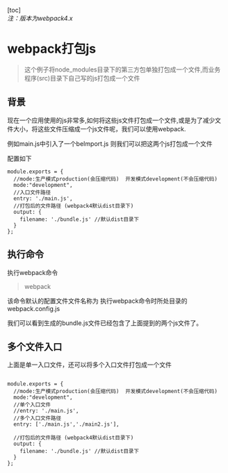 [toc]  
*注：版本为webpack4.x*  
# webpack打包js

> 这个例子将node_modules目录下的第三方包单独打包成一个文件,而业务程序(src)目录下自己写的js打包成一个文件

## 背景
现在一个应用使用的js非常多,如何将这些js文件打包成一个文件,或是为了减少文件大小，将这些文件压缩成一个js文件呢，我们可以使用webpack.  

例如main.js中引入了一个beImport.js 则我们可以把这两个js打包成一个文件 

配置如下
```
module.exports = {
  //mode:生产模式production(会压缩代码)  开发模式development(不会压缩代码)
  mode:"development", 
  //入口文件路径
  entry: './main.js',
  //打包后的文件路径 (webpack4默认dist目录下)
  output: {
    filename: './bundle.js' //默认dist目录下  
  }
};
```

## 执行命令
执行webpack命令
> webpack

该命令默认的配置文件文件名称为 执行webpack命令时所处目录的webpack.config.js

我们可以看到生成的bundle.js文件已经包含了上面提到的两个js文件了。

## 多个文件入口
上面是单一入口文件，还可以将多个入口文件打包成一个文件
```

module.exports = {
  //mode:生产模式production(会压缩代码)  开发模式development(不会压缩代码)
  mode:"development", 
  //单个入口文件
  //entry: './main.js',
  //多个入口文件路径
  entry: ['./main.js','./main2.js'],
  
  //打包后的文件路径 (webpack4默认dist目录下)
  output: {
    filename: './bundle.js' //默认dist目录下  
  }
};
```
